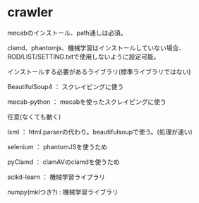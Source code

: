 # crawler

mecabのインストール、path通しは必須。

clamd、phantomjs、機械学習はインストールしていない場合、ROD/LIST/SETTING.txtで使用しないように設定可能。



インストールする必要があるライブラリ(標準ライブラリではない)

BeautifulSoup4 ： スクレイピングに使う

mecab-python ： mecabを使ったスクレイピングに使う



任意(なくても動く)

lxml ： html.parserの代わり。beautifulsoupで使う。(処理が速い)

selenium ： phantomJSを使うため

pyClamd ： clamAVのclamdを使うため

scikit-learn ： 機械学習ライブラリ

numpy(mklつき?) : 機械学習ライブラリ
